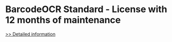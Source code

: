 # BarcodeOCR Standard - License with 12 months of maintenance
[>> Detailed information](https://secure.shareit.com/shareit/product.html?productid=300621534&affiliateid=200057808)